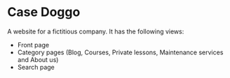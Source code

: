 # Case Doggo

A website for a fictitious company. It has the following views:
* Front page
* Category pages (Blog, Courses, Private lessons, Maintenance services and About us)
* Search page